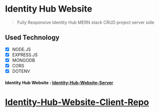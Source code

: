 # Identity Hub Website

> Fully Responsive Identity Hub MERN stack CRUD project server side

## Used Technology

- [x] NODE.JS
- [x] EXPRESS.JS
- [x] MONGODB
- [x] CORS
- [x] DOTENV

#### Identity Hub Website : [Identity-Hub-Website-Server](https://identityhub-api.onrender.com/users)

# [Identity-Hub-Website-Client-Repo](https://github.com/mdsajalali/user-management-system-client)